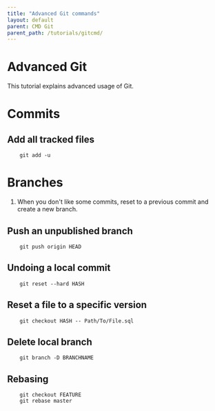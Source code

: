 ```yaml
---
title: "Advanced Git commands"
layout: default
parent: CMD Git
parent_path: /tutorials/gitcmd/
---
```


# Advanced Git
This tutorial explains advanced usage of Git.

# Commits
## Add all tracked files
		git add -u

# Branches
1. When you don't like some commits, reset to a previous commit and create a new branch.

## Push an unpublished branch
		git push origin HEAD

## Undoing a local commit
		git reset --hard HASH

## Reset a file to a specific version
		git checkout HASH -- Path/To/File.sql

## Delete local branch
		git branch -D BRANCHNAME

## Rebasing
		git checkout FEATURE
		git rebase master
